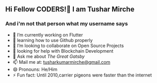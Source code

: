 ## Hi Fellow CODERS!👋 I am Tushar Mirche
### And i'm not that person what my username says


- 🔭 I’m currently working on Flutter
- 🌱 learning how to use Github properly
- 👯 I’m looking to collaborate on Open Source Projects
- 🤔 looking for help with Blockchain Development
- 💬 Ask me about *The Great Gatsby*
- 📫 Mail me at: tusharkumarmirche@gmail.com 
- 😄 Pronouns: He/Him
- ⚡ Fun fact: Until 2010,carrier pigeons were faster than the internet

